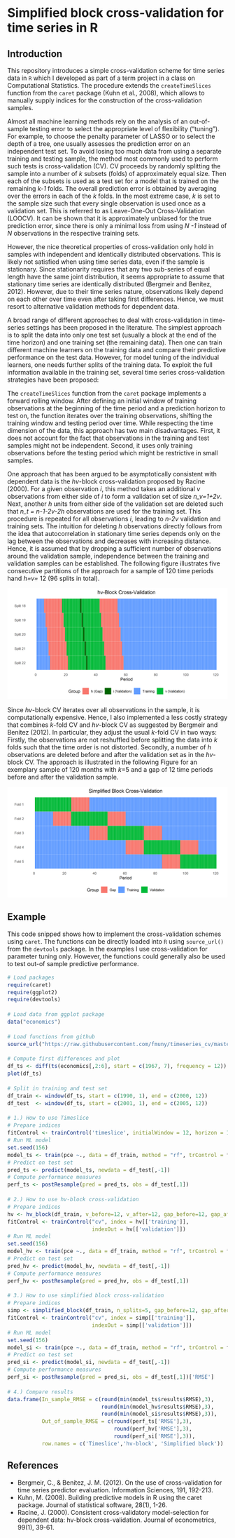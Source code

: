 # Simplified block cross-validation for time series in R

## Introduction
This repository introduces a simple cross-validation scheme for time series data in `R` which I developed as part of a term project in a class on Computational Statistics. The procedure extends the `createTimeSlices` function from the `caret` package (Kuhn et al., 2008), which allows to manually supply indices for the construction of the cross-validation samples.

Almost all machine learning methods rely on the analysis of an out-of-sample testing error to select the appropriate level of flexibility (“tuning”). For example, to choose the penalty parameter of LASSO or to select the depth of a tree, one usually assesses the prediction error on an independent test set. To avoid losing too much data from using a separate training and testing sample, the method most commonly used to perform such tests is cross-validation (CV). CV proceeds by randomly splitting the sample into a number of *k* subsets (folds) of approximately equal size. Then each of the subsets is used as a test set for a model that is trained on the remaining *k-1* folds. The overall prediction error is obtained by averaging over the errors in each of the *k* folds. In the most extreme case, *k* is set to the sample size such that every single observation is used once as a validation set. This is referred to as Leave-One-Out Cross-Validation (LOOCV). It can be shown that it is approximately unbiased for the true prediction error, since there is only a minimal loss from using *N -1* instead of *N* observations in the respective training sets.

However, the nice theoretical properties of cross-validation only hold in samples with independent and identically distributed observations. This is likely not satisfied when using time series data, even if the sample is stationary. Since stationarity requires that any two sub-series of equal length have the same joint distribution, it seems appropriate to assume that stationary time series are identically distributed (Bergmeir and Benítez, 2012). However, due to their time series nature, observations likely depend on each other over time even after taking first differences. Hence, we must resort to alternative validation methods for dependent data.

A broad range of different approaches to deal with cross-validation in time-series settings has been proposed in the literature. The simplest approach is to split the data into only one test set (usually a block at the end of the time horizon) and one training set (the remaining data). Then one can train different machine learners on the training data and compare their predictive performance on the test data. However, for model tuning of the individual learners, one needs further splits of the training data. To exploit the full information available in the training set, several time series cross-validation strategies have been proposed:

The `createTimeSlices` function from the `caret` package implements a forward rolling window. After defining an initial window of training observations at the beginning of the time period and a prediction horizon to test on, the function iterates over the training observations, shifting the training window and testing period over time. While respecting the time dimension of the data, this approach has two main disadvantages. First, it does not account for the fact that observations in the training and test samples might not be independent. Second, it uses only training observations before the testing period which might be restrictive in small samples. 

One approach that has been argued to be asymptotically consistent with dependent data is the *hv*-block cross-validation proposed by Racine (2000). For a given observation *i*, this method takes an additional *v* observations from either side of *i* to form a validation set of size *n_v=1+2v*. Next, another *h* units from either side of the validation set are deleted such that *n_t = n-1-2v-2h* observations are used for the training set. This procedure is repeated for all observations *i*, leading to *n-2v* validation and training sets. The intuition for deleting *h* observations directly follows from the idea that autocorrelation in stationary time series depends only on the lag between the observations and decreases with increasing distance. Hence, it is assumed that by dropping a sufficient number of observations around the validation sample, independence between the training and validation samples can be established. The following figure illustrates five consecutive partitions of the approach for a sample of 120 time periods hand *h=v=* 12 (96 splits in total).

![hv-block cross-validation](img/hv_block.png)

Since *hv*-block CV iterates over all observations in the sample, it is computationally expensive. Hence, I also implemented a less costly strategy that combines *k*-fold CV and *hv*-block CV as suggested by Bergmeir and Benítez (2012). In particular, they adjust the usual *k*-fold CV in two ways: Firstly, the observations are not reshuffled before splitting the data into *k* folds such that the time order is not distorted. Secondly, a number of *h* observations are deleted before and after the validation set as in the *hv*-block CV. The approach is illustrated in the following Figure for an exemplary sample of 120 months with *k*=5 and a gap of 12 time periods before and after the validation sample.

![hv-block cross-validation](img/simplified_block.png)

## Example

This code snipped shows how to implement the cross-validation schemes using `caret`. The functions can be directly loaded into `R` using `source_url()` from the `devtools` package. In the examples I use cross-validation for parameter tuning only. However, the functions could generally also be used to test out-of sample predictive performance. 

```r
# Load packages
require(caret)
require(ggplot2)
require(devtools)

# Load data from ggplot package
data("economics")

# Load functions from github
source_url("https://raw.githubusercontent.com/fmuny/timeseries_cv/master/code/cv_functions.R")

# Compute first differences and plot
df_ts <- diff(ts(economics[,2:6], start = c(1967, 7), frequency = 12))
plot(df_ts)

# Split in training and test set
df_train <- window(df_ts, start = c(1990, 1), end = c(2000, 12))
df_test  <- window(df_ts, start = c(2001, 1), end = c(2005, 12))

# 1.) How to use Timeslice
# Prepare indices
fitControl <- trainControl('timeslice', initialWindow = 12, horizon = 12)
# Run ML model
set.seed(156)
model_ts <- train(pce ~., data = df_train, method = "rf", trControl = fitControl)
# Predict on test set
pred_ts <- predict(model_ts, newdata = df_test[,-1])
# Compute performance measures 
perf_ts <- postResample(pred = pred_ts, obs = df_test[,1])

# 2.) How to use hv-block cross-validation
# Prepare indices
hv <- hv_block(df_train, v_before=12, v_after=12, gap_before=12, gap_after=12)
fitControl <- trainControl("cv", index = hv[['training']], 
                           indexOut = hv[['validation']])
# Run ML model
set.seed(156)
model_hv <- train(pce ~., data = df_train, method = "rf", trControl = fitControl)
# Predict on test set
pred_hv <- predict(model_hv, newdata = df_test[,-1])
# Compute performance measures 
perf_hv <- postResample(pred = pred_hv, obs = df_test[,1])

# 3.) How to use simplified block cross-validation
# Prepare indices
simp <- simplified_block(df_train, n_splits=5, gap_before=12, gap_after=12)
fitControl <- trainControl("cv", index = simp[['training']], 
                           indexOut = simp[['validation']])
# Run ML model
set.seed(156)
model_si <- train(pce ~., data = df_train, method = "rf", trControl = fitControl)
# Predict on test set
pred_si <- predict(model_si, newdata = df_test[,-1])
# Compute performance measures 
perf_si <- postResample(pred = pred_si, obs = df_test[,1])['RMSE']

# 4.) Compare results
data.frame(In_sample_RMSE = c(round(min(model_ts$results$RMSE),3),
                              round(min(model_hv$results$RMSE),3),
                              round(min(model_si$results$RMSE),3)),
           Out_of_sample_RMSE = c(round(perf_ts['RMSE'],3),
                                  round(perf_hv['RMSE'],3),
                                  round(perf_si['RMSE'],3)),
           row.names = c('Timeslice','hv-block', 'Simplified block'))
```

## References 

* Bergmeir, C., & Benítez, J. M. (2012). On the use of cross-validation for time series predictor evaluation. Information Sciences, 191, 192-213.
* Kuhn, M. (2008). Building predictive models in R using the caret package. Journal of statistical software, 28(1), 1-26.
* Racine, J. (2000). Consistent cross-validatory model-selection for dependent data: hv-block cross-validation. Journal of econometrics, 99(1), 39-61.
